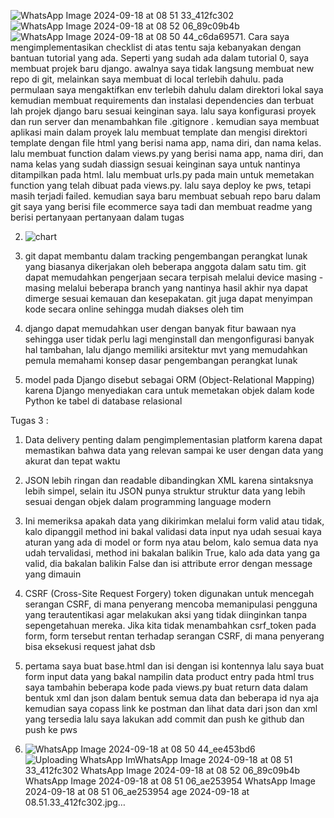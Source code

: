 ![WhatsApp Image 2024-09-18 at 08 51 33_412fc302](https://github.com/user-attachments/assets/f603af0d-8199-47af-b18f-75ab7845c4c3)![WhatsApp Image 2024-09-18 at 08 52 06_89c09b4b](https://github.com/user-attachments/assets/1e74e857-a491-4bc5-a455-1a1670236f32)![WhatsApp Image 2024-09-18 at 08 50 44_c6da6957](https://github.com/user-attachments/assets/2fbbc854-edad-468d-a634-50ab2a0a979a)1. Cara saya mengimplementasikan checklist di atas tentu saja kebanyakan dengan bantuan tutorial yang ada. Seperti yang sudah ada dalam tutorial 0, saya membuat projek baru django. awalnya saya tidak langsung membuat new repo di git, melainkan saya membuat di local terlebih dahulu. pada permulaan saya mengaktifkan env terlebih dahulu dalam direktori lokal saya kemudian membuat requirements dan instalasi dependencies dan terbuat lah projek django baru sesuai keinginan saya. lalu saya konfigurasi proyek dan run server dan menambahkan file .gitignore . kemudian saya membuat aplikasi main dalam proyek lalu membuat template dan mengisi direktori template dengan file html yang berisi nama app, nama diri, dan nama kelas. lalu membuat function dalam views.py yang berisi nama app, nama diri, dan nama kelas yang sudah diassign sesuai keinginan saya untuk nantinya ditampilkan pada html. lalu membuat urls.py pada main untuk memetakan function yang telah dibuat pada views.py. lalu saya deploy ke pws, tetapi masih terjadi failed. kemudian saya baru membuat sebuah repo baru dalam git saya yang berisi file ecommerce saya tadi dan membuat readme yang berisi pertanyaan pertanyaan dalam tugas
   
2. ![chart](https://github.com/user-attachments/assets/8bc4677d-52ca-443c-b417-09c020db4db0)

3. git dapat membantu dalam tracking pengembangan perangkat lunak yang biasanya dikerjakan oleh beberapa anggota dalam satu tim. git dapat memudahkan pengerjaan secara terpisah melalui device masing - masing melalui beberapa branch yang nantinya hasil akhir nya dapat dimerge sesuai kemauan dan kesepakatan. git juga dapat menyimpan kode secara online sehingga mudah diakses oleh tim

4. django dapat memudahkan user dengan banyak fitur bawaan nya sehingga user tidak perlu lagi menginstall dan mengonfigurasi banyak hal tambahan, lalu django memiliki arsitektur mvt yang memudahkan pemula memahami konsep dasar pengembangan perangkat lunak 

5. model pada Django disebut sebagai ORM (Object-Relational Mapping) karena Django menyediakan cara untuk memetakan objek dalam kode Python ke tabel di database relasional

Tugas 3 : 
1. Data delivery penting dalam pengimplementasian platform karena dapat memastikan bahwa data yang relevan sampai ke user dengan data yang akurat dan tepat waktu
2. JSON lebih ringan dan readable dibandingkan XML karena sintaksnya lebih simpel, selain itu JSON punya struktur struktur data yang lebih sesuai dengan objek dalam programming language modern
3. Ini memeriksa apakah data yang dikirimkan melalui form valid atau tidak, kalo dipanggil method ini bakal validasi data input nya udah sesuai kaya aturan yang ada di model or form nya atau belom, kalo semua data nya udah tervalidasi, method ini bakalan balikin True, kalo ada data yang ga valid, dia bakalan balikin False dan isi attribute error dengan message yang dimauin
4. CSRF (Cross-Site Request Forgery) token digunakan untuk mencegah serangan CSRF, di mana penyerang mencoba memanipulasi pengguna yang terautentikasi agar melakukan aksi yang tidak diinginkan tanpa sepengetahuan mereka.
Jika kita tidak menambahkan csrf_token pada form, form tersebut rentan terhadap serangan CSRF, di mana penyerang bisa eksekusi request jahat dsb
5. pertama saya buat base.html dan isi dengan isi kontennya
   lalu saya buat form input data yang bakal nampilin data product entry pada html
   trus saya tambahin beberapa kode pada views.py buat return data dalam bentuk xml dan json dalam bentuk semua data dan beberapa id nya aja
   kemudian saya copass link ke postman dan lihat data dari json dan xml yang tersedia
   lalu saya lakukan add commit dan push ke github dan push ke pws

6. ![WhatsApp Image 2024-09-18 at 08 50 44_ee453bd6](https://github.com/user-attachments/assets/d9aa4a96-ef88-4582-a4ac-6cc64b1d099d)
   ![Uploading WhatsApp Im![WhatsApp Image 2024-09-18 at 08 51 33_412fc302](https://github.com/user-attachments/assets/34ad863e-a1fe-4a1b-b77c-7dc6d8f08b4e)
![WhatsApp Image 2024-09-18 at 08 52 06_89c09b4b](https://github.com/user-attachments/assets/b9c63137-5dd2-47a6-88f2-c1edcf80c57e)
![WhatsApp Image 2024-09-18 at 08 51 06_ae253954](https://github.com/user-attachments/assets/93c08305-7980-4899-b1ae-31a015d13e96)
![WhatsApp Image 2024-09-18 at 08 51 06_ae253954](https://github.com/user-attachments/assets/d4ddfa9b-4f97-4d8b-9efe-0cfa6bfbe751)
age 2024-09-18 at 08.51.33_412fc302.jpg…]()


   

